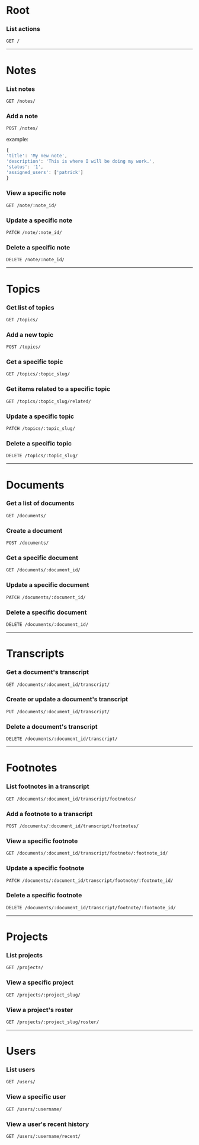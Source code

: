 Root
========
### List actions
```http
GET /
```

- - -

Notes
========
### List notes
```http
GET /notes/
```

### Add a note
```http
POST /notes/
```
example:
```javascript
{
'title': 'My new note',
'description': 'This is where I will be doing my work.',
'status': '1',
'assigned_users': ['patrick']
}
```

### View a specific note
```http
GET /note/:note_id/
```

### Update a specific note
```http
PATCH /note/:note_id/
```

### Delete a specific note
```http
DELETE /note/:note_id/
```

- - -

Topics
========
### Get list of topics
```http
GET /topics/
```

### Add a new topic
```http
POST /topics/
```

### Get a specific topic
```http
GET /topics/:topic_slug/
```

### Get items related to a specific topic
```http
GET /topics/:topic_slug/related/
```

### Update a specific topic
```http
PATCH /topics/:topic_slug/
```

### Delete a specific topic
```http
DELETE /topics/:topic_slug/
```

- - -

Documents
========
### Get a list of documents
```http
GET /documents/
```

### Create a document
```http
POST /documents/
```

### Get a specific document
```http
GET /documents/:document_id/
```

### Update a specific document
```http
PATCH /documents/:document_id/
```

### Delete a specific document
```http
DELETE /documents/:document_id/
```

- - -

Transcripts
========
### Get a document's transcript
```http
GET /documents/:document_id/transcript/
```

### Create or update a document's transcript
```http
PUT /documents/:document_id/transcript/
```

### Delete a document's transcript
```http
DELETE /documents/:document_id/transcript/
```

- - -

Footnotes
========
### List footnotes in a transcript
```http
GET /documents/:document_id/transcript/footnotes/
```

### Add a footnote to a transcript
```http
POST /documents/:document_id/transcript/footnotes/
```

### View a specific footnote
```http
GET /documents/:document_id/transcript/footnote/:footnote_id/
```

### Update a specific footnote
```http
PATCH /documents/:document_id/transcript/footnote/:footnote_id/
```

### Delete a specific footnote
```http
DELETE /documents/:document_id/transcript/footnote/:footnote_id/
```

- - -

Projects
========
### List projects
```http
GET /projects/
```

### View a specific project
```http
GET /projects/:project_slug/
```

### View a project's roster
```http
GET /projects/:project_slug/roster/
```

- - -

Users
========
### List users
```http
GET /users/
```

### View a specific user
```http
GET /users/:username/
```

### View a user's recent history
```http
GET /users/:username/recent/
```
